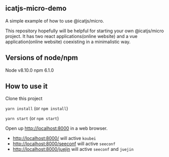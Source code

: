 ## icatjs-micro-demo

A simple example of how to use @icatjs/micro.

This repository hopefully will be helpful for starting your own @icatjs/micro project. It has two react applications(online website) and a vue application(online website) coexisting in a minimalistic way.

## Versions of node/npm

Node v8.10.0 npm 6.1.0

## How to use it

Clone this project

`yarn install` (or `npm install`)

`yarn start` (or `npm start`)

Open up [http://localhost:8000](http://localhost:8000) in a web browser.

- [http://localhost:8000/](http://localhost:8000/) will active `koubei`
- [http://localhost:8000/seeconf](http://localhost:8000/seeconf) will active `seeconf`
- [http://localhost:8000/juejin](http://localhost:8000/juejin) will active `seeconf` and `juejin`
